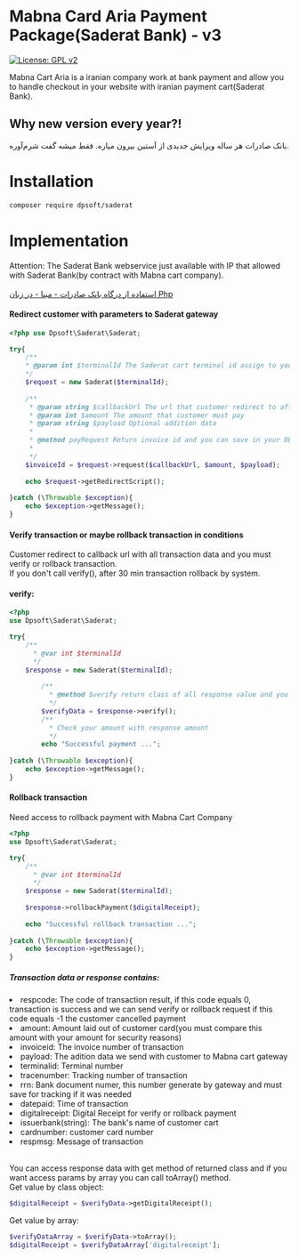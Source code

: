 # Mabna Card Aria Payment Package(Saderat Bank) - v3

[![License: GPL v2](https://img.shields.io/badge/License-GPL%20v2-blue.svg)](https://www.gnu.org/licenses/old-licenses/gpl-2.0.en.html)

Mabna Cart Aria is a iranian company work at bank payment and allow you to handle checkout in your website with iranian payment cart(Saderat Bank).

## Why new version every year?!
بانک صادرات هر ساله ویرایش جدیدی از آستین بیرون میاره. فقط میشه گفت شرم‌آوره. 

# Installation
``` bash
composer require dpsoft/saderat
```

# Implementation
Attention: The Saderat Bank webservice just available with IP that allowed with Saderat Bank(by contract with Mabna cart company).
<br><br>[استفاده از درگاه بانک صادرات - مبنا - در زبان Php](https://dpsoft.ir/%D9%88%D8%A8%D9%84%D8%A7%DA%AF/25/%D8%A7%D8%B3%D8%AA%D9%81%D8%A7%D8%AF%D9%87+%D8%A7%D8%B2+%D8%AF%D8%B1%DA%AF%D8%A7%D9%87+%D8%A8%D8%A7%D9%86%DA%A9+%D8%B5%D8%A7%D8%AF%D8%B1%D8%A7%D8%AA+-+%D9%85%D8%A8%D9%86%D8%A7+-+%D8%AF%D8%B1+%D8%B2%D8%A8%D8%A7%D9%86+Php)
#### Redirect customer with parameters to Saderat gateway
```php
<?php use Dpsoft\Saderat\Saderat;

try{
    /**
    * @param int $terminalId The Saderat cart terminal id assign to you 
    */
    $request = new Saderat($terminalId);
	
    /**
     * @param string $callbackUrl The url that customer redirect to after payment
     * @param int $amount The amount that customer must pay
     * @param string $payload Optional addition data
	 *
	 * @method payRequest Return invoice id and you can save in your DB
	 *
     */
    $invoiceId = $request->request($callbackUrl, $amount, $payload);
	
    echo $request->getRedirectScript();
   
}catch (\Throwable $exception){
    echo $exception->getMessage();
}
```
#### Verify transaction or maybe rollback transaction in conditions
Customer redirect to callback url with all transaction data and you must verify or rollback transaction.
<br>If you don't call verify(), after 30 min transaction rollback by system.
#### verify:
```php
<?php
use Dpsoft\Saderat\Saderat;

try{
    /**
      * @var int $terminalId
      */
    $response = new Saderat($terminalId);
	
        /**
          * @method $verify return class of all response value and you can convert to array by toArray() method
          */
        $verifyData = $response->verify();
        /**
          * Check your amount with response amount
          */
        echo "Successful payment ...";
       
}catch (\Throwable $exception){
    echo $exception->getMessage();
}
```
#### Rollback transaction
Need access to rollback payment with Mabna Cart Company
```php
<?php
use Dpsoft\Saderat\Saderat;

try{
    /**
      * @var int $terminalId
      */
    $response = new Saderat($terminalId);
	
    $response->rollbackPayment($digitalReceipt);
    	
    echo "Successful rollback transaction ...";
       
}catch (\Throwable $exception){
    echo $exception->getMessage();
}
```
##### Transaction data or response contains:
<li>respcode: The code of transaction result, if this code equals 0, transaction is success and we can send verify or rollback request if this code equals -1 the customer cancelled payment</li>
<li>amount: Amount laid out of customer card(you must compare this amount with your amount for security reasons)</li>
<li>invoiceid: The invoice number of transaction</li>
<li>payload: The adition data we send with customer to Mabna cart gateway</li>
<li>terminalid: Terminal number</li>
<li>tracenumber: Tracking number of transaction</li>
<li>rrn: Bank document numer, this number generate by gateway and must save for tracking if it was needed</li>
<li>datepaid: Time of transaction</li>
<li>digitalreceipt: Digital Receipt for verify or rollback payment</li>
<li>issuerbank(string): The bank's name of customer cart</li>
<li>cardnumber: customer card number</li>
<li>respmsg: Message of transaction</li>

<br>You can access response data with get method of returned class and if you want access params by array you can call toArray() method.
<br>
Get value by class object:
 ```php
 $digitalReceipt = $verifyData->getDigitalReceipt();
 ```
Get value by array:
```php
$verifyDataArray = $verifyData->toArray();
$digitalReceipt = $verifyDataArray['digitalreceipt'];
```




  


